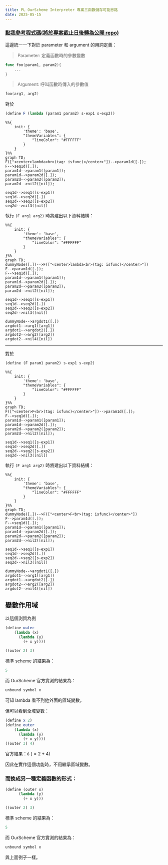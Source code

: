 ```yaml
---
title: PL OurScheme Interpreter 專案三函數儲存可能思路
date: 2025-05-15
---
```


### [點我參考程式碼(將於專案截止日後轉為公開 repo)](https://github.com/ja-errorpro/CYCS_OurScheme_Interpreter)

這邊統一一下對於 parameter 和 argument 的用詞定義：

> Parameter: 定義函數時的參數變數

```go
func foo(param1, param2){
	...
}
```

> Argument: 呼叫函數時傳入的參數值

```go
foo(arg1, arg2)
```

對於

```scheme
(define F (lambda (param1 param2) s-exp1 s-exp2))
```

```mermaid
%%{
    init: {
        'theme': 'base',
        "themeVariables": {
            "lineColor": "#FFFFFF"
        }
    }
}%%
graph TD;
F(["<center>lambda<br>(tag: isfunc)</center>"])-->param1d([.]);
F-->seq1d([.]);
param1d-->param1([param1]);
param1d-->param2d([.]);
param2d-->param2([param2]);
param2d-->nil2([nil]);

seq1d-->seq1([s-exp1])
seq1d-->seq2d([.])
seq2d-->seq2([s-exp2])
seq2d-->nil3([nil])
```

執行 `(F arg1 arg2)` 時將建出以下資料結構：

```mermaid
%%{
    init: {
        'theme': 'base',
        "themeVariables": {
            "lineColor": "#FFFFFF"
        }
    }
}%%
graph TD;
dummyNode([.])-->F(["<center>lambda<br>(tag: isfunc)</center>"])
F-->param1d([.]);
F-->seq1d([.]);
param1d-->param1([param1]);
param1d-->param2d([.]);
param2d-->param2([param2]);
param2d-->nil2([nil]);

seq1d-->seq1([s-exp1])
seq1d-->seq2d([.])
seq2d-->seq2([s-exp2])
seq2d-->nil3([nil])

dummyNode-->argdot1([.])
argdot1-->arg1([arg1])
argdot1-->argdot2([.])
argdot2-->arg2([arg2])
argdot2-->nil4([nil])
```

---

對於

```scheme
(define (F param1 param2) s-exp1 s-exp2)
```

```mermaid
%%{
    init: {
        'theme': 'base',
        "themeVariables": {
            "lineColor": "#FFFFFF"
        }
    }
}%%
graph TD;
F(["<center>F<br>(tag: isfunc)</center>"])-->param1d([.]);
F-->seq1d([.]);
param1d-->param1([param1]);
param1d-->param2d([.]);
param2d-->param2([param2]);
param2d-->nil2([nil]);

seq1d-->seq1([s-exp1])
seq1d-->seq2d([.])
seq2d-->seq2([s-exp2])
seq2d-->nil3([nil])
```

執行 `(F arg1 arg2)` 時將建出以下資料結構：

```mermaid
%%{
    init: {
        'theme': 'base',
        "themeVariables": {
            "lineColor": "#FFFFFF"
        }
    }
}%%
graph TD;
dummyNode([.])-->F(["<center>F<br>(tag: isfunc)</center>"])
F-->param1d([.]);
F-->seq1d([.]);
param1d-->param1([param1]);
param1d-->param2d([.]);
param2d-->param2([param2]);
param2d-->nil2([nil]);

seq1d-->seq1([s-exp1])
seq1d-->seq2d([.])
seq2d-->seq2([s-exp2])
seq2d-->nil3([nil])

dummyNode-->argdot1([.])
argdot1-->arg1([arg1])
argdot1-->argdot2([.])
argdot2-->arg2([arg2])
argdot2-->nil4([nil])
```

## 變數作用域

以這個測資為例

```scheme
(define outer
    (lambda (x)
	  (lambda (y)
	    (+ x y))))

((outer 2) 3)
```

標準 scheme 的結果為：

```scheme
5
```

而 OurScheme 官方實測的結果為：

```scheme
unbound symbol x
```

可知 lambda 看不到他外面的區域變數，

但可以看到全域變數：

```scheme
(define x 2)
(define outer
    (lambda (x)
	  (lambda (y)
	    (+ x y))))
((outer 3) 4)
```

官方結果：`6` ($=2+4$)

因此在實作這個功能時，不用繼承區域變數。

### 而換成另一種定義函數的形式：

```scheme
(define (outer x)
	  (lambda (y)
	    (+ x y)))

((outer 2) 3)
```

標準 scheme 的結果為：

```scheme
5
```

而 OurScheme 官方實測的結果為：

```scheme
unbound symbol x
```

與上面例子一樣。
